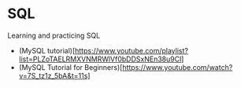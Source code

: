 # SQL
Learning and practicing SQL

* (MySQL tutorial)[https://www.youtube.com/playlist?list=PLZoTAELRMXVNMRWlVf0bDDSxNEn38u9Cl]
* (MySQL Tutorial for Beginners)[https://www.youtube.com/watch?v=7S_tz1z_5bA&t=11s]
